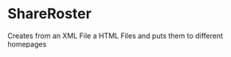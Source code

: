 ShareRoster
===========

Creates from an XML File a HTML Files and puts them to different homepages
